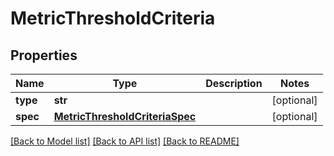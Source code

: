# MetricThresholdCriteria

## Properties
Name | Type | Description | Notes
------------ | ------------- | ------------- | -------------
**type** | **str** |  | [optional] 
**spec** | [**MetricThresholdCriteriaSpec**](MetricThresholdCriteriaSpec.md) |  | [optional] 

[[Back to Model list]](../README.md#documentation-for-models) [[Back to API list]](../README.md#documentation-for-api-endpoints) [[Back to README]](../README.md)

